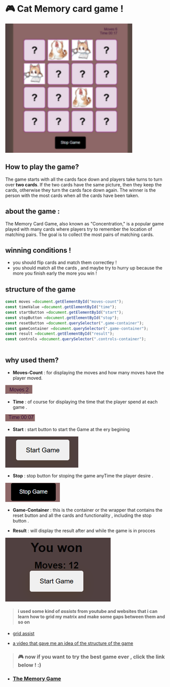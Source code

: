 


#  🎮 Cat Memory card game ! 


![alt text](image-1-1.png)  




## How to play the game?

The game starts with all the cards face down and players take turns to turn over **two cards**. If the two cards have the same picture, then they keep the cards, otherwise they turn the cards face down again. The winner is the person with the most cards when all the cards have been taken.

## about the game :
The Memory Card Game, also known as "Concentration," is a popular game played with many cards where players try to remember the location of matching pairs. The goal is to collect the most pairs of matching cards.


## winning conditions ! 
 * you should flip cards and match them correctley !
* you should match all the cards , and maybe try to hurry up because the more you finish early the more you win ! 

## structure of the game 

```javascript 
const moves =document.getElementById("moves-count");
const timeValue =document.getElementById("time");
const startButton =document.getElementById("start");
const stopButton =document.getElementById("stop");
const resetButton =document.querySelector(".game-container");
const gameContainer =document.querySelector(".game-container");
const result =document.getElementById("result");
const controls =document.querySelector(".controls-container");
 
```
## why used them?

 * **Moves-Count** : for displaying the moves and how many moves have the player moved.

![alt text](image-2.png)

* **Time** : of course for displaying the time that the player spend at each game .

![alt text](image-3.png)

* **Start** : start button to start the Game at the ery begining 

![alt text](image-4.png)

* **Stop** : stop button for stoping the game anyTime the player desire .

![alt text](image-5.png)

* **Game-Container** : this is the container or the wrapper that contains the reset button and all the cards and functionality , including the stop button .

* **Result** : will display the result after and while the game is in procces 

![alt text](image-6.png)



> #### i used some kind of ***assists*** from youtube and websites that i  can learn how to grid my matrix and make some gaps between them and so on 
* [grid assist](https://youtube.com/shorts/m0HjrGSLuy4?si=ZkV293anYCBtmpt2)

* [a video that gave me an idea of the structure of the game ](https://youtu.be/xWdkt6KSirw?si=VQfoQtsC1qNWHghd)










 > ### 🎮 now if you want to try the best game ever , click the link below ! :)


 * ### [The Memory Game](https://dana-lil.github.io/memory-game/)